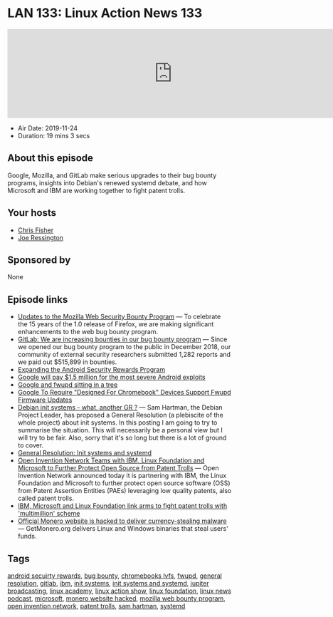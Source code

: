 # LAN 133: Linux Action News 133

<iframe src="https://player.fireside.fm/v2/DAcK9LdX+ZryQ8zop?theme=dark" width="740" height="200" frameborder="0" scrolling="no"></iframe>

* Air Date: 2019-11-24
* Duration: 19 mins 3 secs

## About this episode

Google, Mozilla, and GitLab make serious upgrades to their bug bounty programs, insights into Debian's renewed systemd debate, and how Microsoft and IBM are working together to fight patent trolls.

## Your hosts
* [Chris Fisher](https://linuxactionnews.com/hosts/chris)
* [Joe Ressington](https://linuxactionnews.com/hosts/joe)

## Sponsored by

None



## Episode links

  * [Updates to the Mozilla Web Security Bounty Program](https://blog.mozilla.org/security/2019/11/19/updates-to-the-mozilla-web-security-bounty-program/ "Updates to the Mozilla Web Security Bounty Program") — To celebrate the 15 years of the 1.0 release of Firefox, we are making significant enhancements to the web bug bounty program.
  * [GitLab: We are increasing bounties in our bug bounty program](https://about.gitlab.com/blog/2019/11/18/were-increasing-bounties-in-our-bug-bounty-program/ "GitLab: We are increasing bounties in our bug bounty program") — Since we opened our bug bounty program to the public in December 2018, our community of external security researchers submitted 1,282 reports and we paid out $515,899 in bounties.
  * [Expanding the Android Security Rewards Program](https://security.googleblog.com/2019/11/expanding-android-security-rewards.html "Expanding the Android Security Rewards Program")
  * [Google will pay $1.5 million for the most severe Android exploits](https://arstechnica.com/information-technology/2019/11/google-will-pay-1-5-million-for-the-severest-android-exploits/ "Google will pay $1.5 million for the most severe Android exploits")
  * [Google and fwupd sitting in a tree](https://blogs.gnome.org/hughsie/2019/11/18/google-and-fwupd/ "Google and fwupd sitting in a tree")
  * [Google To Require "Designed For Chromebook" Devices Support Fwupd Firmware Updates](https://www.phoronix.com/scan.php?page=news_item&px=Google-Require-Chromebook-Fwupd "Google To Require ")
  * [Debian init systems - what, another GR ?](https://diziet.dreamwidth.org/3482.html "Debian init systems - what, another GR ?") — Sam Hartman, the Debian Project Leader, has proposed a General Resolution (a plebiscite of the whole project) about init systems. In this posting I am going to try to summarise the situation. This will necessarily be a personal view but I will try to be fair. Also, sorry that it's so long but there is a lot of ground to cover.
  * [General Resolution: Init systems and systemd](https://www.debian.org/vote/2019/vote_002 "General Resolution: Init systems and systemd")
  * [Open Invention Network Teams with IBM, Linux Foundation and Microsoft to Further Protect Open Source from Patent Trolls](https://www.openinventionnetwork.com/pressrelease_details/?id=100 "Open Invention Network Teams with IBM, Linux Foundation and Microsoft to Further Protect Open Source from Patent Trolls") — Open Invention Network announced today it is partnering with IBM, the Linux Foundation and Microsoft to further protect open source software (OSS) from Patent Assertion Entities (PAEs) leveraging low quality patents, also called patent trolls.
  * [IBM, Microsoft and Linux Foundation link arms to fight patent trolls with 'multimillion' scheme](https://www.theregister.co.uk/2019/11/20/microsoft_linux_patent_trolls/ "IBM, Microsoft and Linux Foundation link arms to fight patent trolls with 'multimillion' scheme")
  * [Official Monero website is hacked to deliver currency-stealing malware](https://arstechnica.com/information-technology/2019/11/official-monero-website-is-hacked-to-deliver-currency-stealing-malware/ "Official Monero website is hacked to deliver currency-stealing malware") — GetMonero.org delivers Linux and Windows binaries that steal users' funds.



## Tags

[android secuirty rewards](https://linuxactionnews.com/tags/android%20secuirty%20rewards), [bug bounty](https://linuxactionnews.com/tags/bug%20bounty), [chromebooks lvfs](https://linuxactionnews.com/tags/chromebooks%20lvfs), [fwupd](https://linuxactionnews.com/tags/fwupd), [general resolution](https://linuxactionnews.com/tags/general%20resolution), [gitlab](https://linuxactionnews.com/tags/gitlab), [ibm](https://linuxactionnews.com/tags/ibm), [init systems](https://linuxactionnews.com/tags/init%20systems), [init systems and systemd](https://linuxactionnews.com/tags/init%20systems%20and%20systemd), [jupiter broadcasting](https://linuxactionnews.com/tags/jupiter%20broadcasting), [linux academy](https://linuxactionnews.com/tags/linux%20academy), [linux action show](https://linuxactionnews.com/tags/linux%20action%20show), [linux foundation](https://linuxactionnews.com/tags/linux%20foundation), [linux news podcast](https://linuxactionnews.com/tags/linux%20news%20podcast), [microsoft](https://linuxactionnews.com/tags/microsoft), [monero website hacked](https://linuxactionnews.com/tags/monero%20website%20hacked), [mozilla web bounty program](https://linuxactionnews.com/tags/mozilla%20web%20bounty%20program), [open invention network](https://linuxactionnews.com/tags/open%20invention%20network), [patent trolls](https://linuxactionnews.com/tags/patent%20trolls), [sam hartman](https://linuxactionnews.com/tags/sam%20hartman), [systemd](https://linuxactionnews.com/tags/systemd)
